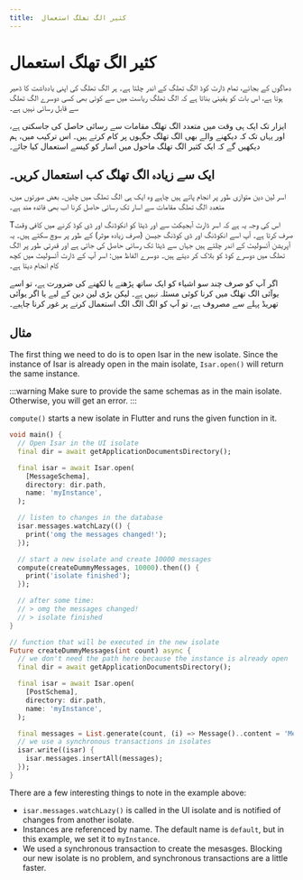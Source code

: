 ```yaml
---
title:  کثیر الگ تھلگ استعمال
---
```


# کثیر الگ تھلگ استعمال

دھاگوں کے بجائے، تمام ڈارٹ کوڈ الگ تھلگ کے اندر چلتا ہے۔ ہر الگ تھلگ کی اپنی یادداشت کا ڈھیر ہوتا ہے، اس بات کو یقینی بناتا ہے کہ الگ تھلگ ریاست میں سے کوئی بھی کسی دوسرے الگ تھلگ سے قابل رسائی نہیں ہے۔

ایزار تک ایک ہی وقت میں متعدد الگ تھلگ مقامات سے رسائی حاصل کی جاسکتی ہے، اور یہاں تک کہ دیکھنے والے بھی الگ تھلگ جگہوں پر کام کرتے ہیں۔ اس ترکیب میں، ہم دیکھیں گے کہ ایک کثیر الگ تھلگ ماحول میں اسار کو کیسے استعمال کیا جائے۔

## ایک سے زیادہ الگ تھلگ کب استعمال کریں۔

اسر لین دین متوازی طور پر انجام پاتے ہیں چاہے وہ ایک ہی الگ تھلگ میں چلیں۔ بعض صورتوں میں، متعدد الگ تھلگ مقامات سے اسار تک رسائی حاصل کرنا اب بھی فائدہ مند ہے۔

Tاس کی وجہ یہ ہے کہ اسر ڈارٹ آبجیکٹ سے اور ڈیٹا کو انکوڈنگ اور ڈی کوڈ کرنے میں کافی وقت صرف کرتا ہے۔ آپ اسے انکوڈنگ اور ڈی کوڈنگ جیسن (صرف زیادہ موثر) کے طور پر سوچ سکتے ہیں۔ یہ آپریشن آئسولیٹ کے اندر چلتے ہیں جہاں سے ڈیٹا تک رسائی حاصل کی جاتی ہے اور قدرتی طور پر الگ تھلگ میں دوسرے کوڈ کو بلاک کر دیتے ہیں۔ دوسرے الفاظ میں: اسر آپ کے ڈارٹ آئسولیٹ میں کچھ کام انجام دیتا ہے۔

اگر آپ کو صرف چند سو اشیاء کو ایک ساتھ پڑھنے یا لکھنے کی ضرورت ہے، تو اسے یوآئی الگ تھلگ میں کرنا کوئی مسئلہ نہیں ہے۔ لیکن بڑی لین دین کے لیے یا اگر یوآئی تھریڈ پہلے سے مصروف ہے، تو آپ کو الگ الگ الگ استعمال کرنے پر غور کرنا چاہیے۔

## مثال

The first thing we need to do is to open Isar in the new isolate. Since the instance of Isar is already open in the main isolate, `Isar.open()` will return the same instance.

:::warning
Make sure to provide the same schemas as in the main isolate. Otherwise, you will get an error.
:::

`compute()` starts a new isolate in Flutter and runs the given function in it.

```dart
void main() {
  // Open Isar in the UI isolate
  final dir = await getApplicationDocumentsDirectory();

  final isar = await Isar.open(
    [MessageSchema],
    directory: dir.path,
    name: 'myInstance',
  );

  // listen to changes in the database
  isar.messages.watchLazy(() {
    print('omg the messages changed!');
  });

  // start a new isolate and create 10000 messages
  compute(createDummyMessages, 10000).then(() {
    print('isolate finished');
  });

  // after some time:
  // > omg the messages changed!
  // > isolate finished
}

// function that will be executed in the new isolate
Future createDummyMessages(int count) async {
  // we don't need the path here because the instance is already open
  final dir = await getApplicationDocumentsDirectory();

  final isar = await Isar.open(
    [PostSchema],
    directory: dir.path,
    name: 'myInstance',
  );

  final messages = List.generate(count, (i) => Message()..content = 'Message $i');
  // we use a synchronous transactions in isolates
  isar.write((isar) {
    isar.messages.insertAll(messages);
  });
}
```

There are a few interesting things to note in the example above:

- `isar.messages.watchLazy()` is called in the UI isolate and is notified of changes from another isolate.
- Instances are referenced by name. The default name is `default`, but in this example, we set it to `myInstance`.
- We used a synchronous transaction to create the mesasges. Blocking our new isolate is no problem, and synchronous transactions are a little faster.
